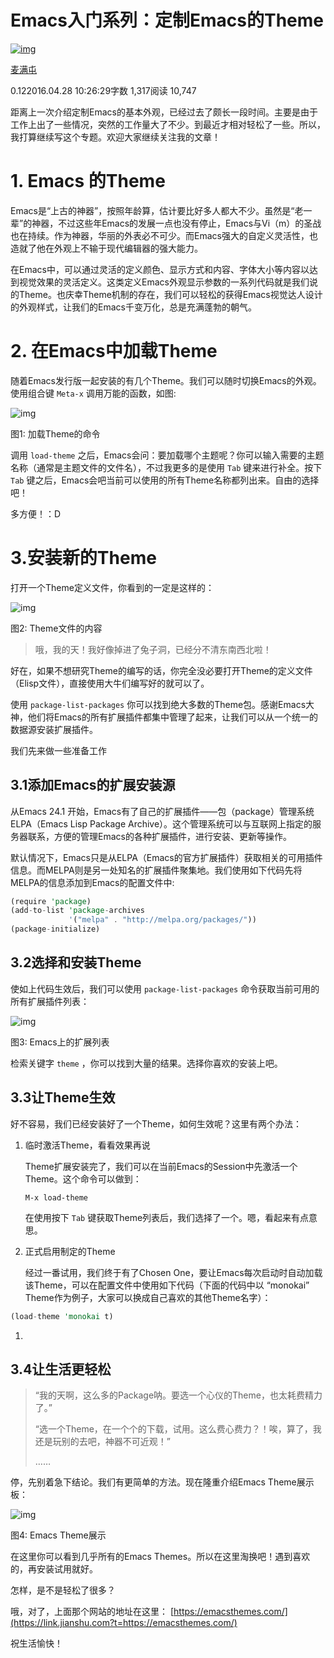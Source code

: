 # Emacs入门系列：定制Emacs的Theme

[![img](https://upload.jianshu.io/users/upload_avatars/258656/ba2e2596c3a5?imageMogr2/auto-orient/strip|imageView2/1/w/96/h/96)](https://www.jianshu.com/u/df2c2942c0e3)

[麦满屯](https://www.jianshu.com/u/df2c2942c0e3)

0.122016.04.28 10:26:29字数 1,317阅读 10,747

距离上一次介绍定制Emacs的基本外观，已经过去了颇长一段时间。主要是由于工作上出了一些情况，突然的工作量大了不少。到最近才相对轻松了一些。所以，我打算继续写这个专题。欢迎大家继续关注我的文章！

# 1. Emacs 的Theme

Emacs是“上古的神器”，按照年龄算，估计要比好多人都大不少。虽然是“老一辈”的神器，不过这些年Emacs的发展一点也没有停止，Emacs与Vi（m）的圣战也在持续。作为神器，华丽的外表必不可少。而Emacs强大的自定义灵活性，也造就了他在外观上不输于现代编辑器的强大能力。

在Emacs中，可以通过灵活的定义颜色、显示方式和内容、字体大小等内容以达到视觉效果的灵活定义。这类定义Emacs外观显示参数的一系列代码就是我们说的Theme。也庆幸Theme机制的存在，我们可以轻松的获得Emacs视觉达人设计的外观样式，让我们的Emacs千变万化，总是充满蓬勃的朝气。

# 2. 在Emacs中加载Theme

随着Emacs发行版一起安装的有几个Theme。我们可以随时切换Emacs的外观。使用组合键 `Meta-x` 调用万能的函数，如图:

![img](https://upload-images.jianshu.io/upload_images/258656-7c994d888a5980f5.jpg?imageMogr2/auto-orient/strip|imageView2/2/w/170)

图1: 加载Theme的命令

调用 `load-theme`  之后，Emacs会问：要加载哪个主题呢？你可以输入需要的主题名称（通常是主题文件的文件名），不过我更多的是使用 `Tab` 键来进行补全。按下  `Tab` 键之后，Emacs会吧当前可以使用的所有Theme名称都列出来。自由的选择吧！

多方便！：D

# 3.安装新的Theme

打开一个Theme定义文件，你看到的一定是这样的：

![img](https://upload-images.jianshu.io/upload_images/258656-68ce295837ed6404.jpg?imageMogr2/auto-orient/strip|imageView2/2/w/660)

图2: Theme文件的内容

> 哦，我的天！我好像掉进了兔子洞，已经分不清东南西北啦！

好在，如果不想研究Theme的编写的话，你完全没必要打开Theme的定义文件（Elisp文件），直接使用大牛们编写好的就可以了。

使用 `package-list-packages` 你可以找到绝大多数的Theme包。感谢Emacs大神，他们将Emacs的所有扩展插件都集中管理了起来，让我们可以从一个统一的数据源安装扩展插件。

我们先来做一些准备工作

## 3.1添加Emacs的扩展安装源

从Emacs 24.1 开始，Emacs有了自己的扩展插件——包（package）管理系统ELPA（Emacs Lisp Package  Archive）。这个管理系统可以与互联网上指定的服务器联系，方便的管理Emacs的各种扩展插件，进行安装、更新等操作。

默认情况下，Emacs只是从ELPA（Emacs的官方扩展插件）获取相关的可用插件信息。而MELPA则是另一处知名的扩展插件聚集地。我们使用如下代码先将MELPA的信息添加到Emacs的配置文件中:

```rust
(require 'package)
(add-to-list 'package-archives 
             '("melpa" . "http://melpa.org/packages/"))
(package-initialize)
```

## 3.2选择和安装Theme

使如上代码生效后，我们可以使用 `package-list-packages` 命令获取当前可用的所有扩展插件列表：

![img](https://upload-images.jianshu.io/upload_images/258656-6b6e0699f3485b77.jpg?imageMogr2/auto-orient/strip|imageView2/2/w/660)

图3: Emacs上的扩展列表

检索关键字 `theme` ，你可以找到大量的结果。选择你喜欢的安装上吧。

## 3.3让Theme生效

好不容易，我们已经安装好了一个Theme，如何生效呢？这里有两个办法：

1. 临时激活Theme，看看效果再说

   Theme扩展安装完了，我们可以在当前Emacs的Session中先激活一个Theme。这个命令可以做到：

   `M-x load-theme`

   在使用按下 `Tab` 键获取Theme列表后，我们选择了一个。嗯，看起来有点意思。

2. 正式启用制定的Theme

   经过一番试用，我们终于有了Chosen One，要让Emacs每次启动时自动加载该Theme，可以在配置文件中使用如下代码（下面的代码中以 “monokai” Theme作为例子，大家可以换成自己喜欢的其他Theme名字）：

   

```rust
(load-theme 'monokai t)
```

1.  

## 3.4让生活更轻松

> “我的天啊，这么多的Package呐。要选一个心仪的Theme，也太耗费精力了。”
>
> “选一个Theme，在一个个的下载，试用。这么费心费力？！唉，算了，我还是玩别的去吧，神器不可近观！”
>
> ……

停，先别着急下结论。我们有更简单的方法。现在隆重介绍Emacs Theme展示板：

![img](https://upload-images.jianshu.io/upload_images/258656-bff56991514c846e.jpg?imageMogr2/auto-orient/strip|imageView2/2/w/553)

图4: Emacs Theme展示

在这里你可以看到几乎所有的Emacs Themes。所以在这里淘换吧！遇到喜欢的，再安装试用就好。

怎样，是不是轻松了很多？

哦，对了，上面那个网站的地址在这里： [https://emacsthemes.com/](https://link.jianshu.com?t=https://emacsthemes.com/)

祝生活愉快！